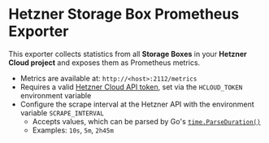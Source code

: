 # Hetzner Storage Box Prometheus Exporter

This exporter collects statistics from all **Storage Boxes** in your **Hetzner Cloud project** and exposes them as Prometheus metrics.

* Metrics are available at: `http://<host>:2112/metrics`
* Requires a valid [Hetzner Cloud API token](https://docs.hetzner.cloud/reference/cloud), set via the `HCLOUD_TOKEN` environment variable
* Configure the scrape interval at the Hetzner API with the environment variable `SCRAPE_INTERVAL`
    * Accepts values, which can be parsed by Go's [`time.ParseDuration()`](https://pkg.go.dev/time#ParseDuration)
    * Examples: `10s`, `5m`, `2h45m`
